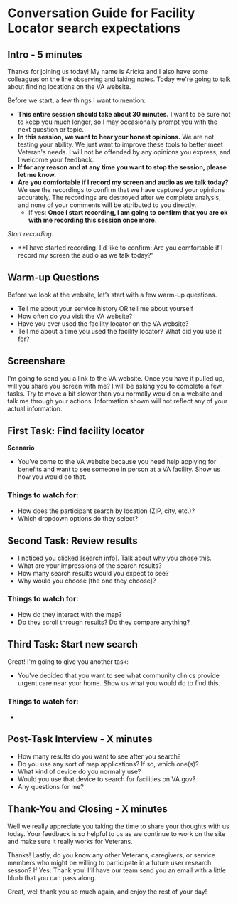 # Conversation Guide for Facility Locator search expectations

## Intro - 5 minutes

Thanks for joining us today! My name is Aricka and I also have some colleagues on the line observing and taking notes. Today we're going to talk about finding locations on the VA website.

Before we start, a few things I want to mention:

- **This entire session should take about 30 minutes.** I want to be sure not to keep you much longer, so I may occasionally prompt you with the next question or topic.
- **In this session, we want to hear your honest opinions.** We are not testing your ability. We just want to improve these tools to better meet Veteran's needs. I will not be offended by any opinions you express, and I welcome your feedback.
- **If for any reason and at any time you want to stop the session, please let me know.** 
- **Are you comfortable if I record my screen and audio as we talk today?** We use the recordings to confirm that we have captured your opinions accurately. The recordings are destroyed after we complete analysis, and none of your comments will be attributed to you directly. 
    - If yes: **Once I start recording, I am going to confirm that you are ok with me recording this session once more.** 

*Start recording.*

- **I have started recording. I'd like to confirm: Are you comfortable if I record my screen the audio as we talk today?" 

## Warm-up Questions

Before we look at the website, let’s start with a few warm-up questions.
- Tell me about your service history OR tell me about yourself
- How often do you visit the VA website?
- Have you ever used the facility locator on the VA website?
- Tell me about a time you used the facility locator? What did you use it for?

## Screenshare
I'm going to send you a link to the VA website. Once you have it pulled up, will you share you screen with me? I will be asking you to complete a few tasks. Try to move a bit slower than you normally would on a website and talk me through your actions. Information shown will not reflect any of your actual information.

## First Task: Find facility locator

**Scenario**
- You've come to the VA website because you need help applying for benefits and want to see someone in person at a VA facility. Show us how you would do that.

### Things to watch for:

- How does the participant search by location (ZIP, city, etc.)?
- Which dropdown options do they select?

## Second Task: Review results

- I noticed you clicked [search info]. Talk about why you chose this.
- What are your impressions of the search results?
- How many search results would you expect to see?
- Why would you choose [the one they choose]?

### Things to watch for:

- How do they interact with the map?
- Do they scroll through results? Do they compare anything?

## Third Task: Start new search

Great! I'm going to give you another task:
- You've decided that you want to see what community clinics provide urgent care near your home. Show us what you would do to find this.

### Things to watch for:

-

## Post-Task Interview - X minutes

- How many results do you want to see after you search?
- Do you use any sort of map applications? If so, which one(s)?
- What kind of device do you normally use?
- Would you use that device to search for facilities on VA.gov?
- Any questions for me? 

## Thank-You and Closing - X minutes

Well we really appreciate you taking the time to share your thoughts with us today. Your feedback is so helpful to us as we continue to work on the site and make sure it really works for Veterans.

Thanks! Lastly, do you know any other Veterans, caregivers, or service members who might be willing to participate in a future user research sesson? 
    If Yes: Thank you! I'll have our team send you an email with a little blurb that you can pass along. 

Great, well thank you so much again, and enjoy the rest of your day!
